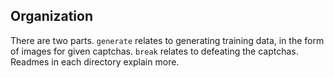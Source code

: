 ## Organization

There are two parts. `generate` relates to generating training data, in the form
of images for given captchas. `break` relates to defeating the captchas. Readmes in each directory explain more.
